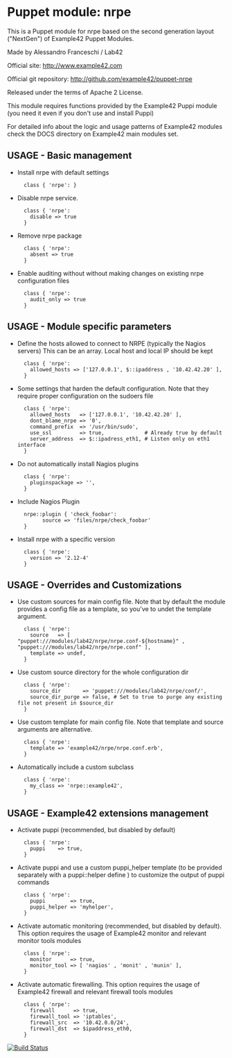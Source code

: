# Puppet module: nrpe

This is a Puppet module for nrpe based on the second generation layout ("NextGen") of Example42 Puppet Modules.

Made by Alessandro Franceschi / Lab42

Official site: http://www.example42.com

Official git repository: http://github.com/example42/puppet-nrpe

Released under the terms of Apache 2 License.

This module requires functions provided by the Example42 Puppi module (you need it even if you don't use and install Puppi)



For detailed info about the logic and usage patterns of Example42 modules check the DOCS directory on Example42 main modules set.

## USAGE - Basic management

* Install nrpe with default settings

        class { 'nrpe': }

* Disable nrpe service.

        class { 'nrpe':
          disable => true
        }

* Remove nrpe package

        class { 'nrpe':
          absent => true
        }

* Enable auditing without without making changes on existing nrpe configuration files

        class { 'nrpe':
          audit_only => true
        }


## USAGE - Module specific parameters

* Define the hosts allowed to connect to NRPE (typically the Nagios servers) 
  This can be an array. Local host and local IP should be kept

        class { 'nrpe':
          allowed_hosts => ['127.0.0.1', $::ipaddress , '10.42.42.20' ],
        }

* Some settings that harden the default configuration. Note that they require proper configuration on the sudoers file

        class { 'nrpe':
          allowed_hosts   => ['127.0.0.1', '10.42.42.20' ],
          dont_blame_nrpe => '0',
          command_prefix  => '/usr/bin/sudo',
          use_ssl         => true,             # Already true by default
          server_address  => $::ipadress_eth1, # Listen only on eth1 interface
        }

* Do not automatically install Nagios plugins

        class { 'nrpe':
          pluginspackage => '',
        }

* Include Nagios Plugin 

	    nrpe::plugin { 'check_foobar':
              source => 'files/nrpe/check_foobar'
        }

* Install nrpe with a specific version

        class { 'nrpe':
          version => '2.12-4'
        }


## USAGE - Overrides and Customizations
* Use custom sources for main config file. Note that by default the module provides a config file as a template, so you've to undet the template argument.

        class { 'nrpe':
          source   => [ "puppet:///modules/lab42/nrpe/nrpe.conf-${hostname}" , "puppet:///modules/lab42/nrpe/nrpe.conf" ], 
          template => undef,
        }

* Use custom source directory for the whole configuration dir

        class { 'nrpe':
          source_dir       => 'puppet:///modules/lab42/nrpe/conf/',
          source_dir_purge => false, # Set to true to purge any existing file not present in $source_dir
        }

* Use custom template for main config file. Note that template and source arguments are alternative. 

        class { 'nrpe':
          template => 'example42/nrpe/nrpe.conf.erb',
        }

* Automatically include a custom subclass

        class { 'nrpe':
          my_class => 'nrpe::example42',
        }


## USAGE - Example42 extensions management 
* Activate puppi (recommended, but disabled by default)

        class { 'nrpe':
          puppi    => true,
        }

* Activate puppi and use a custom puppi_helper template (to be provided separately with a puppi::helper define ) to customize the output of puppi commands 

        class { 'nrpe':
          puppi        => true,
          puppi_helper => 'myhelper', 
        }

* Activate automatic monitoring (recommended, but disabled by default). This option requires the usage of Example42 monitor and relevant monitor tools modules

        class { 'nrpe':
          monitor      => true,
          monitor_tool => [ 'nagios' , 'monit' , 'munin' ],
        }

* Activate automatic firewalling. This option requires the usage of Example42 firewall and relevant firewall tools modules

        class { 'nrpe':       
          firewall      => true,
          firewall_tool => 'iptables',
          firewall_src  => '10.42.0.0/24',
          firewall_dst  => $ipaddress_eth0,
        }


[![Build Status](https://travis-ci.org/example42/puppet-nrpe.png?branch=master)](https://travis-ci.org/example42/puppet-nrpe)
